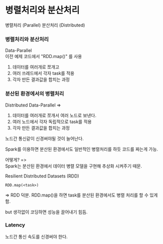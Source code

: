 병렬처리와 분산처리
===

병렬처리 (Parallel)
분산처리 (Distributed)

### 병렬처리와 분산처리

Data-Parallel <br>
이전 예제 코드에서 "RDD.map(<task>)" 를 사용

1. 데이터를 여러개로 쪼개고
2. 여러 쓰레드에서 각자 task를 적용
3. 각자 만든 결과값을 합치는 과정

### 분산된 환경에서의 병렬처리

Distributed Data-Parallel => <br>

1. 데이터를 여러개로 쪼개서 여러 노드로 보낸다.
2. 여러 노드에서 각자 독립적으로 task를 적용
3. 각자 만든 결과값을 합치는 과정

노드간 통신같이 신경써야될 것이 늘어난다.

Spark를 이용하면 분산된 환경에서도 일반적인 병렬처리를 하듯 코드를 짜는게 가능.

어떻게? => <br>
Spark는 분산된 환경에서 데이터 병렬 모델을 구현해 추상화 시켜주기 때문.

Resilient Distributed Datasets (RDD)

	RDD.map(<task>)

=> RDD 덕분. RDD.map()을 하면 task를 분산된 환경에서도 병렬 처리를 할 수 있게 함.

but 생각없이 코딩하면 성능을 끌어내기 힘듬.

### Latency

노드간 통신 속도를 신경써야 한다.
